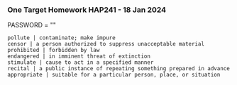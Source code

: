 ### One Target Homework HAP241 - 18 Jan 2024
PASSWORD = ""
```
pollute | contaminate; make impure
censor | a person authorized to suppress unacceptable material
prohibited | forbidden by law
endangered | in imminent threat of extinction
stimulate | cause to act in a specified manner
recital | a public instance of repeating something prepared in advance
appropriate | suitable for a particular person, place, or situation
```
